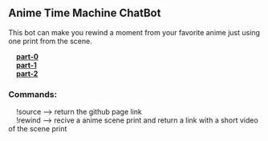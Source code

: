 ## Anime Time Machine ChatBot

This bot can make you rewind a moment from your favorite anime just using one print from the scene.

&nbsp;&nbsp;&nbsp;&nbsp;[**part-0**](https://github.com/heliopn/ATM-Bot/blob/master/part_zero.md)<br/>
&nbsp;&nbsp;&nbsp;&nbsp;[**part-1**](https://github.com/heliopn/ATM-Bot/blob/master/part_one.md)<br/>
&nbsp;&nbsp;&nbsp;&nbsp;[**part-2**](https://github.com/heliopn/ATM-Bot/blob/master/part_two.md)<br/>

### Commands:
&nbsp;&nbsp;&nbsp;&nbsp;!source --> return the github page link <br/>
&nbsp;&nbsp;&nbsp;&nbsp;!rewind --> recive a anime scene print and return a link with a short video of the scene print
